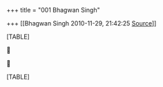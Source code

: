 +++
title = "001 Bhagwan Singh"

+++
[[Bhagwan Singh	2010-11-29, 21:42:25 [Source](https://groups.google.com/g/bvparishat/c/yDWF5qMyalA)]]



[TABLE]





[TABLE]

  

